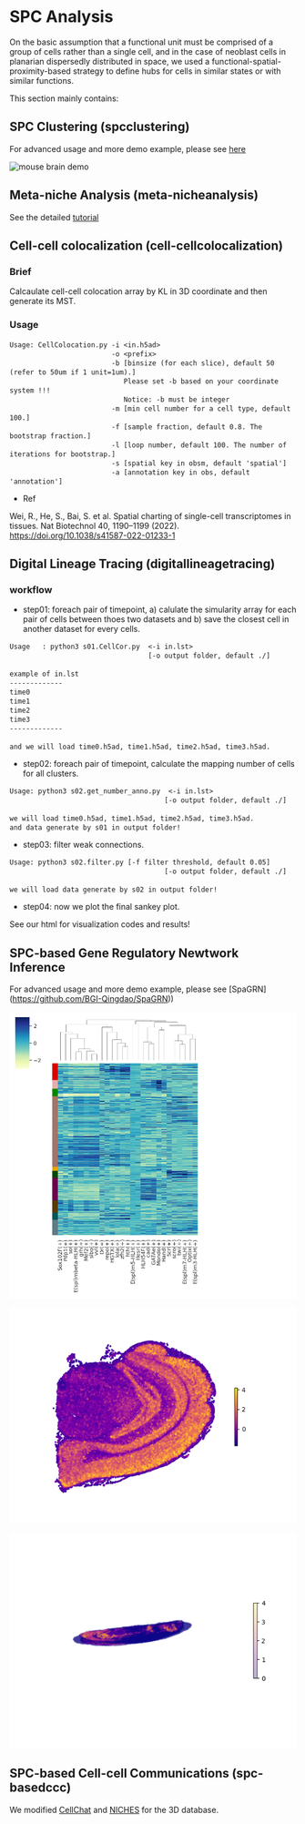 # SPC Analysis
On the basic assumption that a functional unit must be comprised of a group of cells rather than a single cell, and in the case of neoblast cells in planarian dispersedly distributed in space, we used a functional-spatial-proximity-based strategy to define hubs for cells in similar states or with similar functions.


This section mainly contains:

## SPC Clustering (spcclustering) 
For advanced usage and more demo example, please see
[here](https://github.com/BGI-Qingdao/SPC)

![mouse brain demo](https://github.com/BGI-Qingdao/SPC/blob/main/demo/compare.jpg)


## Meta-niche Analysis (meta-nicheanalysis)

See the detailed [tutorial](https://github.com/BGI-Qingdao/4D-BioReconX/blob/main/SPCAnalysis/Meta-Niche/calculate-niches-on-coords.ipynb)

## Cell-cell colocalization (cell-cellcolocalization)
### Brief

Calcaulate cell-cell colocation array by KL in 3D coordinate and then generate its MST.

### Usage

```
Usage: CellColocation.py -i <in.h5ad>
                         -o <prefix>
                         -b [binsize (for each slice), default 50 (refer to 50um if 1 unit=1um).]
                            Please set -b based on your coordinate system !!!
                            Notice: -b must be integer
                         -m [min cell number for a cell type, default 100.]
                         -f [sample fraction, default 0.8. The bootstrap fraction.]
                         -l [loop number, default 100. The number of iterations for bootstrap.]
                         -s [spatial key in obsm, default 'spatial']
                         -a [annotation key in obs, default 'annotation']
```

*  Ref

Wei, R., He, S., Bai, S. et al. Spatial charting of single-cell transcriptomes in tissues. Nat Biotechnol 40, 1190–1199 (2022). https://doi.org/10.1038/s41587-022-01233-1


## Digital Lineage Tracing (digitallineagetracing)

### workflow

* step01: foreach pair of timepoint, a) calulate the simularity array for each pair of cells between thoes two datasets and b) save the closest cell in another dataset for every cells.


```
Usage   : python3 s01.CellCor.py  <-i in.lst>
                                  [-o output folder, default ./]

example of in.lst
-------------  
time0
time1
time2
time3
-------------

and we will load time0.h5ad, time1.h5ad, time2.h5ad, time3.h5ad.

```

* step02: foreach pair of timepoint, calculate the mapping number of cells for all clusters.

```
Usage: python3 s02.get_number_anno.py  <-i in.lst>
                                      [-o output folder, default ./]

we will load time0.h5ad, time1.h5ad, time2.h5ad, time3.h5ad.
and data generate by s01 in output folder!
```

* step03: filter weak connections.

```
Usage: python3 s02.filter.py [-f filter threshold, default 0.05]
                                      [-o output folder, default ./]

we will load data generate by s02 in output folder!

```

* step04: now we plot the final sankey plot.

See our html for visualization codes and results!



## SPC-based Gene Regulatory Newtwork Inference
For advanced usage and more demo example, please see
[SpaGRN] (https://github.com/BGI-Qingdao/SpaGRN))

![heatmap of cell-specific regulons](https://github.com/BGI-Qingdao/SpaGRN/blob/main/resource/E14-16h_hotspot_clusters_heatmap_top5.png)

![2D spatial distribution map of a regulon](https://github.com/BGI-Qingdao/SpaGRN/blob/main/resource/Egr3.png)
 
![3D spatial distribution map of a regulon](https://github.com/BGI-Qingdao/SpaGRN/blob/main/resource/grh_L3.png)


## SPC-based Cell-cell Communications (spc-basedccc)

We modified [CellChat](https://github.com/sqjin/CellChat) and [NICHES](https://github.com/msraredon/NICHES) for the 3D database.